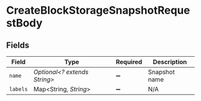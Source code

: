 # CreateBlockStorageSnapshotRequestBody


## Fields

| Field                        | Type                         | Required                     | Description                  |
| ---------------------------- | ---------------------------- | ---------------------------- | ---------------------------- |
| `name`                       | *Optional<? extends String>* | :heavy_minus_sign:           | Snapshot name                |
| `labels`                     | Map<String, *String*>        | :heavy_minus_sign:           | N/A                          |